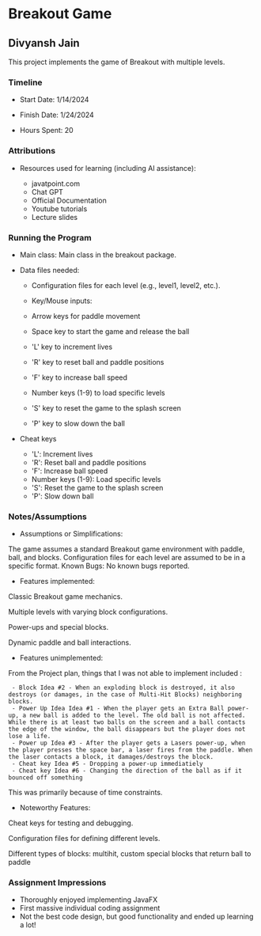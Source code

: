 # Breakout Game
## Divyansh Jain



This project implements the game of Breakout with multiple levels.

### Timeline

 * Start Date: 1/14/2024

 * Finish Date: 1/24/2024

 * Hours Spent: 20



### Attributions

 * Resources used for learning (including AI assistance):

    - javatpoint.com
    - Chat GPT
    - Official Documentation
    - Youtube tutorials
    - Lecture slides




### Running the Program

- Main class: Main class in the breakout package.


- Data files needed: 

  - Configuration files for each level (e.g., level1, level2, etc.).

  - Key/Mouse inputs:

  - Arrow keys for paddle movement

  - Space key to start the game and release the ball
  - 'L' key to increment lives
  - 'R' key to reset ball and paddle positions
  - 'F' key to increase ball speed
  - Number keys (1-9) to load specific levels
  - 'S' key to reset the game to the splash screen
  - 'P' key to slow down the ball


- Cheat keys
  - 'L': Increment lives
  - 'R': Reset ball and paddle positions
  - 'F': Increase ball speed
  - Number keys (1-9): Load specific levels
  - 'S': Reset the game to the splash screen
  - 'P': Slow down ball

   
### Notes/Assumptions

- Assumptions or Simplifications:

The game assumes a standard Breakout game environment with paddle, ball, and blocks.
Configuration files for each level are assumed to be in a specific format.
Known Bugs: No known bugs reported.

- Features implemented:

Classic Breakout game mechanics.

Multiple levels with varying block configurations.

Power-ups and special blocks.

Dynamic paddle and ball interactions.

- Features unimplemented: 

From the Project plan, things that I was not able 
to implement included :

     - Block Idea #2 - When an exploding block is destroyed, it also destroys (or damages, in the case of Multi-Hit Blocks) neighboring blocks.
     - Power Up Idea Idea #1 - When the player gets an Extra Ball power-up, a new ball is added to the level. The old ball is not affected. While there is at least two balls on the screen and a ball contacts the edge of the window, the ball disappears but the player does not lose a life.
     - Power up Idea #3 - After the player gets a Lasers power-up, when the player presses the space bar, a laser fires from the paddle. When the laser contacts a block, it damages/destroys the block. 
     - Cheat key Idea #5 - Dropping a power-up immediatiely
     - Cheat key Idea #6 - Changing the direction of the ball as if it bounced off something

This was primarily because of time constraints.

- Noteworthy Features:

Cheat keys for testing and debugging.

Configuration files for defining different levels.

Different types of blocks: multihit, custom special blocks
that return ball to paddle



### Assignment Impressions


- Thoroughly enjoyed implementing JavaFX
- First massive individual coding assignment
- Not the best code design, but good functionality
and ended up learning a lot!